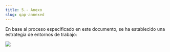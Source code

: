 ```yaml
---
title: 5.- Anexo
slug: qap-annexed
---
```


En base al proceso especificado en este documento, se ha establecido una estrategia de entornos de trabajo:

![](/images/qap/estrategia-de-entornos-de-trabajo.png)

